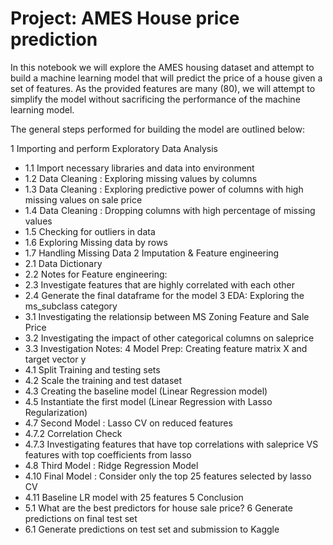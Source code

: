 # Project: AMES House price prediction

In this notebook we will explore the AMES housing dataset and attempt to build a machine learning model that will predict the price of a house given a set of features. As the provided features are many (80), we will attempt to simplify the model without sacrificing the performance of the machine learning model.

The general steps performed for building the model are outlined below:

1  Importing and perform Exploratory Data Analysis
  - 1.1  Import necessary libraries and data into environment
  - 1.2  Data Cleaning : Exploring missing values by columns
  - 1.3  Data Cleaning : Exploring predictive power of columns with high missing values on sale price
  - 1.4  Data Cleaning : Dropping columns with high percentage of missing values
  - 1.5  Checking for outliers in data
  - 1.6  Exploring Missing data by rows
  - 1.7  Handling Missing Data
2  Imputation & Feature engineering
  - 2.1  Data Dictionary
  - 2.2  Notes for Feature engineering:
  - 2.3  Investigate features that are highly correlated with each other
  - 2.4  Generate the final dataframe for the model
3  EDA: Exploring the ms_subclass category
  - 3.1  Investigating the relationsip between MS Zoning Feature and Sale Price
  - 3.2  Investigating the impact of other categorical columns on saleprice
  - 3.3  Investigation Notes:
4  Model Prep: Creating feature matrix X and target vector y
  - 4.1  Split Training and testing sets
  - 4.2  Scale the training and test dataset
  - 4.3  Creating the baseline model (Linear Regression model)
  - 4.5  Instantiate the first model (Linear Regression with Lasso Regularization)
  - 4.7  Second Model : Lasso CV on reduced features
  - 4.7.2  Correlation Check
  - 4.7.3  Investigating features that have top correlations with saleprice VS features with top coefficients from lasso
  - 4.8  Third Model : Ridge Regression Model
  - 4.10  Final Model : Consider only the top 25 features selected by lasso CV
  - 4.11  Baseline LR model with 25 features
5  Conclusion
  - 5.1 What are the best predictors for house sale price?
6  Generate predictions on final test set
  - 6.1 Generate predictions on test set and submission to Kaggle

